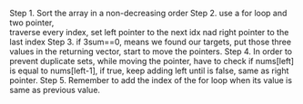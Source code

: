 Step 1. Sort the array in a non-decreasing order
Step 2. use a for loop and two pointer,  
        traverse every index, set left pointer to the next idx nad right pointer to the last index
Step 3. if  3sum==0, means we found our targets, put those three values in the returning vector, start to move the pointers.
Step 4. In order to prevent duplicate sets, while moving the pointer, have to check if nums[left] is equal to nums[left-1], if true, keep adding left until is false, 
  same as right pointer.
Step 5. Remember to add the index of the for loop when its value is same as previous value. 
